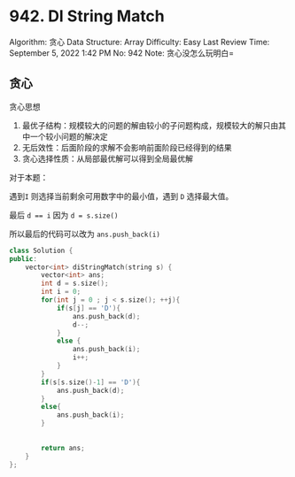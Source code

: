 # 942. DI String Match

Algorithm: 贪心
Data Structure: Array
Difficulty: Easy
Last Review Time: September 5, 2022 1:42 PM
No: 942
Note: 贪心没怎么玩明白=

## 贪心

贪心思想

1. 最优子结构：规模较大的问题的解由较小的子问题构成，规模较大的解只由其中一个较小问题的解决定
2. 无后效性：后面阶段的求解不会影响前面阶段已经得到的结果
3. 贪心选择性质：从局部最优解可以得到全局最优解

对于本题：

遇到`I` 则选择当前剩余可用数字中的最小值，遇到 `D` 选择最大值。

最后 `d == i` 因为 `d = s.size()`

所以最后的代码可以改为 `ans.push_back(i)`

```cpp
class Solution {
public:
    vector<int> diStringMatch(string s) {
        vector<int> ans;
        int d = s.size();
        int i = 0;
        for(int j = 0 ; j < s.size(); ++j){
            if(s[j] == 'D'){
                ans.push_back(d);
                d--;
            }
            else {
                ans.push_back(i);
                i++;
            }
        }
        if(s[s.size()-1] == 'D'){
            ans.push_back(d);
        }
        else{
            ans.push_back(i);
        }
        
        
        return ans;
    }
};
```